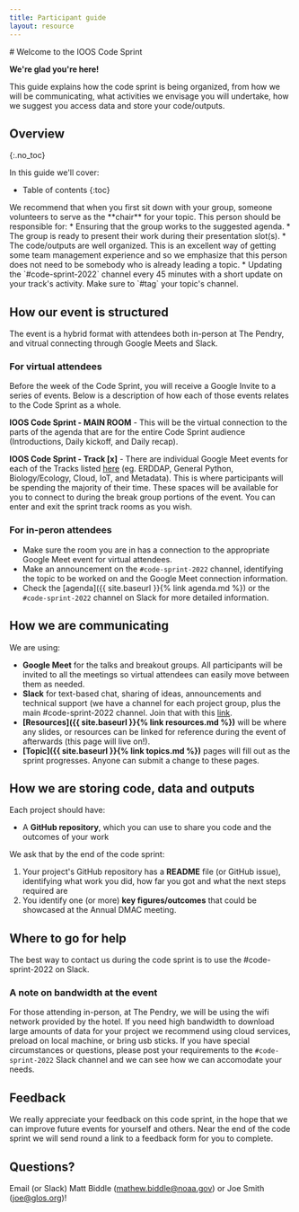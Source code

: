 ```yaml
---
title: Participant guide
layout: resource
---
```


<div class="lead" markdown="1">
# Welcome to the IOOS Code Sprint

**We're glad you're here!**

This guide explains how the code sprint is being organized, from how we will be
communicating, what activities we envisage you will undertake, how we suggest
you access data and store your code/outputs.
</div>

## Overview
{:.no_toc}

In this guide we'll cover:

* Table of contents
{:toc}

<div class="aside" markdown="1">
We recommend that when you first sit down with your group, someone volunteers to serve as the **chair** for your topic.
This person should be responsible for:
* Ensuring that the group works to the suggested agenda.
* The group is ready to present their work during their presentation slot(s). 
* The code/outputs are well organized.
This is an excellent way of getting some team management experience and so we emphasize that this person does not need to be somebody who is already leading a topic. 
* Updating the `#code-sprint-2022` channel every 45 minutes with a short update on your track's activity. Make sure to `#tag` your topic's channel. 

</div>

## How our event is structured
The event is a hybrid format with attendees both in-person at The Pendry, and vitrual connecting through Google Meets and Slack. 

### For virtual attendees
Before the week of the Code Sprint, you will receive a Google Invite to a series of events. Below is a description of how each of those events relates to the Code Sprint as a whole.

**IOOS Code Sprint - MAIN ROOM** - This will be the virtual connection to the parts of the agenda that are for the entire Code Sprint audience (Introductions, Daily kickoff, and Daily recap).  

**IOOS Code Sprint - Track [x]** - There are individual Google Meet events for each of the Tracks listed [here](https://github.com/ioos/ioos-code-sprint/blob/main/2022/track-list.md) (eg. ERDDAP, General Python, Biology/Ecology, Cloud, IoT, and Metadata). This is where participants will be spending the majority of their time. These spaces will be available for you to connect to during the break group portions of the event. You can enter and exit the sprint track rooms as you wish. 

### For in-peron attendees

* Make sure the room you are in has a connection to the appropriate Google Meet event for virtual attendees.
* Make an announcement on the `#code-sprint-2022` channel, identifying the topic to be worked on and the Google Meet connection information.
* Check the [agenda]({{ site.baseurl }}{% link agenda.md %}) or the `#code-sprint-2022` channel on Slack for more detailed information.

## How we are communicating

We are using:
* **Google Meet** for the talks and breakout groups. All participants will be invited to all the meetings so virtual attendees can easily move between them as needed. 
* **Slack** for text-based chat, sharing of ideas, announcements and technical support (we have a channel for each project group, plus the main #code-sprint-2022 channel. Join that with this [link](https://ioos.slack.com/join/shared_invite/zt-16fcb3lev-SsqZQkXC~Z23KbTvosUaNg#/shared-invite/email). 
* **[Resources]({{ site.baseurl }}{% link resources.md %})** will be where any slides, or resources can be linked for reference during the event of afterwards (this page will live on!). 
* **[Topic]({{ site.baseurl }}{% link topics.md %})** pages will fill out as the sprint progresses. Anyone can submit a change to these pages. 

## How we are storing code, data and outputs

Each project should have:

* A **GitHub repository**, which you can use to share you code and the outcomes
  of your work

<div class="lead" markdown="1">
We ask that by the end of the code sprint:

1. Your project's GitHub repository has a **README** file (or GitHub issue), identifying what work
   you did, how far you got and what the next steps required are
2. You identify one (or more) **key figures/outcomes** that could be showcased at the 
   Annual DMAC meeting.
</div>

## Where to go for help

<div class="aside" markdown="1">
The best way to contact us during the code sprint is to use the #code-sprint-2022 on Slack.
</div>

### A note on bandwidth at the event

For those attending in-person, at The Pendry, we will be using the wifi network provided by the hotel. If you need high bandwidth to download large amounts of data for your project we recommend using cloud services, preload on local machine, or bring usb sticks. If you have special circumstances or questions, please post your requirements to the `#code-sprint-2022` Slack channel and we can see how we can accomodate your needs.

## Feedback

We really appreciate your feedback on this code sprint, in the hope that we can improve future events for yourself and others. Near the end of the code sprint we will send round a link to a feedback form for you to complete.

## Questions?

Email (or Slack) Matt Biddle (mathew.biddle@noaa.gov) or Joe Smith (joe@glos.org)!
